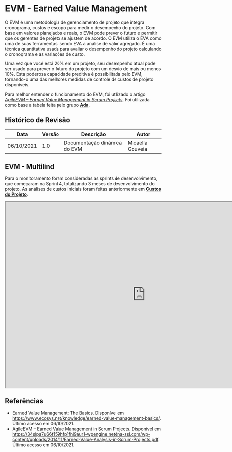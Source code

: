 # EVM - Earned Value Management

O EVM é uma metodologia de gerenciamento de projeto que integra cronograma, custos e escopo para medir o desempenho do projeto. Com base em valores planejados e reais, o EVM pode prever o futuro e permitir que os gerentes de projeto se ajustem de acordo. O EVM utiliza o EVA como uma de suas ferramentas, sendo EVA  a análise de valor agregado. É uma técnica quantitativa usada para avaliar o desempenho do projeto calculando o cronograma e as variações de custo.

Uma vez que você está 20% em um projeto, seu desempenho atual pode ser usado para prever o futuro do projeto com um desvio de mais ou menos 10%. Esta poderosa capacidade preditiva é possibilitada pelo EVM, tornando-o uma das melhores medidas de controle de custos de projeto disponíveis.

Para melhor entender o funcionamento do EVM, foi utilizado o artigo [*AgileEVM – Earned Value Management in Scrum Projects*](https://34slpa7u66f159hfp1fhl9aur1-wpengine.netdna-ssl.com/wp-content/uploads/2014/11/Earned-Value-Analysis-in-Scrum-Projects.pdf). Foi utilizada como base a tabela feita pelo grupo [**Ada**](https://fga-eps-mds.github.io/2019.1-ADA/#/docs/product/agile_earned_value_management).

## Histórico de Revisão
| Data | Versão | Descrição | Autor |
|------|--------|-----------|-------|
| 06/10/2021 | 1.0 | Documentação dinâmica do EVM | Micaella Gouveia |

## EVM - Multilind

Para o monitoramento foram consideradas as sprints de desenvolvimento, que começaram na Sprint 4, totalizando 3 meses de desenvolvimento do projeto. As análises de custos iniciais foram feitas anteriormente em [**Custos do Projeto**](Project/custos.md).

<iframe src="https://docs.google.com/spreadsheets/d/e/2PACX-1vQLyduqI-13LR_8Mrl7f4B3EwyqbJUiTDZV0blZ9_96dupWKqRyj4xOV6nMPeqMaDnNQVGLXQbGndVW/pubhtml" width="900px" height="600px"></iframe>


## Referências
* Earned Value Management: The Basics. Disponível em <https://www.ecosys.net/knowledge/earned-value-management-basics/>. Último acesso em 06/10/2021.
* AgileEVM – Earned Value Management in Scrum Projects. Disponível em <https://34slpa7u66f159hfp1fhl9aur1-wpengine.netdna-ssl.com/wp-content/uploads/2014/11/Earned-Value-Analysis-in-Scrum-Projects.pdf>. Último acesso em 06/10/2021.